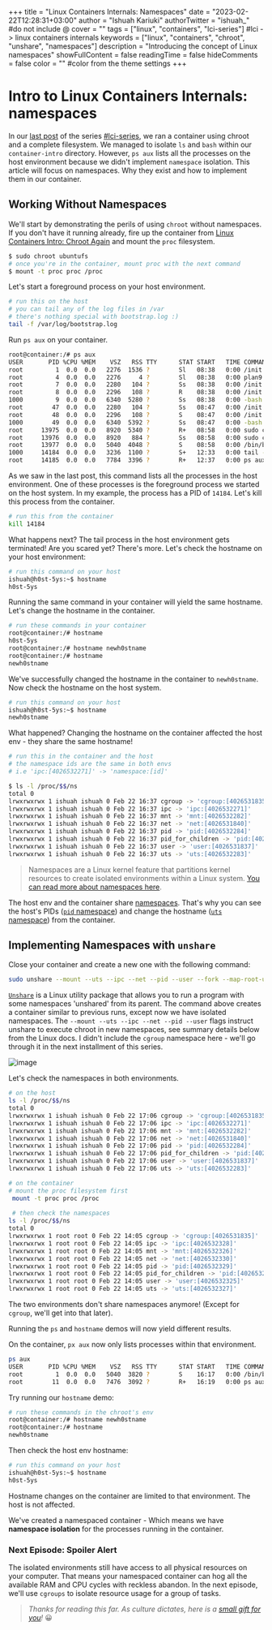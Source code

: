 +++
title = "Linux Containers Internals: Namespaces"
date = "2023-02-22T12:28:31+03:00"
author = "Ishuah Kariuki"
authorTwitter = "ishuah_" #do not include @
cover = ""
tags = ["linux", "containers", "lci-series"] #lci -> linux containers internals
keywords = ["linux", "containers", "chroot", "unshare", "namespaces"]
description = "Introducing the concept of Linux namespaces"
showFullContent = false
readingTime = false
hideComments = false
color = "" #color from the theme settings
+++

# Intro to Linux Containers Internals: namespaces

In our [last post](../linux-container-intro-chroot-again/) of the series [#lci-series](/tags/lci-series/), we ran a container using chroot and a complete filesystem. We managed to isolate `ls` and `bash` within our `container-intro` directory. However, `ps aux` lists all the processes on the host environment because we didn't implement `namespace` isolation. This article will focus on namespaces. Why they exist and how to implement them in our container.

## Working Without Namespaces

We'll start by demonstrating the perils of using `chroot` without namespaces. If you don't have it running already, fire up the container from [Linux Containers Intro: Chroot Again](../linux-container-intro-chroot-again/) and mount the `proc` filesystem.

```bash
$ sudo chroot ubuntufs
# once you're in the container, mount proc with the next command
$ mount -t proc proc /proc
```

Let's start a foreground process on your host environment.

```bash
# run this on the host
# you can tail any of the log files in /var
# there's nothing special with bootstrap.log :)
tail -f /var/log/bootstrap.log
```

Run `ps aux` on your container.

```bash
root@container:/# ps aux
USER       PID %CPU %MEM    VSZ   RSS TTY      STAT START   TIME COMMAND
root         1  0.0  0.0   2276  1536 ?        Sl   08:38   0:00 /init
root         4  0.0  0.0   2276     4 ?        Sl   08:38   0:00 plan9 --control-socket 5 --log-level
root         7  0.0  0.0   2280   104 ?        Ss   08:38   0:00 /init
root         8  0.0  0.0   2296   108 ?        R    08:38   0:00 /init
1000         9  0.0  0.0   6340  5280 ?        Ss   08:38   0:00 -bash
root        47  0.0  0.0   2280   104 ?        Ss   08:47   0:00 /init
root        48  0.0  0.0   2296   108 ?        S    08:47   0:00 /init
1000        49  0.0  0.0   6340  5392 ?        Ss   08:47   0:00 -bash
root     13975  0.0  0.0   8920  5340 ?        R+   08:58   0:00 sudo chroot ubuntufs
root     13976  0.0  0.0   8920   884 ?        Ss   08:58   0:00 sudo chroot ubuntufs
root     13977  0.0  0.0   5040  4048 ?        S    08:58   0:00 /bin/bash -i
1000     14184  0.0  0.0   3236  1100 ?        S+   12:33   0:00 tail -f /var/log/bootstrap.log
root     14185  0.0  0.0   7784  3396 ?        R+   12:37   0:00 ps aux
```

As we saw in the last post, this command lists all the processes in the host environment. One of these processes is the foreground process we started on the host system. In my example, the process has a PID of `14184`. Let's kill this process from the container.

```bash
# run this from the container
kill 14184
```

What happens next? The tail process in the host environment gets terminated! Are you scared yet? There's more. Let's check the hostname on your host environment:

```bash
# run this command on your host
ishuah@h0st-5ys:~$ hostname
h0st-5ys
```

Running the same command in your container will yield the same hostname. Let's change the hostname in the container.

```bash
# run these commands in your container
root@container:/# hostname
h0st-5ys
root@container:/# hostname newh0stname
root@container:/# hostname
newh0stname
```

We've successfully changed the hostname in the container to `newh0stname`. Now check the hostname on the host system.

```bash
# run this command on your host
ishuah@h0st-5ys:~$ hostname
newh0stname
```

What happened? Changing the hostname on the container affected the host env - they share the same hostname!

```bash
# run this in the container and the host
# the namespace ids are the same in both envs
# i.e 'ipc:[4026532271]' -> 'namespace:[id]'

$ ls -l /proc/$$/ns
total 0
lrwxrwxrwx 1 ishuah ishuah 0 Feb 22 16:37 cgroup -> 'cgroup:[4026531835]'
lrwxrwxrwx 1 ishuah ishuah 0 Feb 22 16:37 ipc -> 'ipc:[4026532271]'
lrwxrwxrwx 1 ishuah ishuah 0 Feb 22 16:37 mnt -> 'mnt:[4026532282]'
lrwxrwxrwx 1 ishuah ishuah 0 Feb 22 16:37 net -> 'net:[4026531840]'
lrwxrwxrwx 1 ishuah ishuah 0 Feb 22 16:37 pid -> 'pid:[4026532284]'
lrwxrwxrwx 1 ishuah ishuah 0 Feb 22 16:37 pid_for_children -> 'pid:[4026532284]'
lrwxrwxrwx 1 ishuah ishuah 0 Feb 22 16:37 user -> 'user:[4026531837]'
lrwxrwxrwx 1 ishuah ishuah 0 Feb 22 16:37 uts -> 'uts:[4026532283]'
```

> Namespaces are a Linux kernel feature that partitions kernel resources to create isolated environments within a Linux system. [You can read more about namespaces here](https://man7.org/linux/man-pages/man7/namespaces.7.html).

The host env and the container share [namespaces](https://man7.org/linux/man-pages/man7/namespaces.7.html). That's why you can see the host's PIDs ([`pid` namespace](https://man7.org/linux/man-pages/man7/pid_namespaces.7.html)) and change the hostname ([`uts` namespace](https://man7.org/linux/man-pages/man7/uts_namespaces.7.html)) from the container.

## Implementing Namespaces with `unshare`

Close your container and create a new one with the following command:

```bash
sudo unshare --mount --uts --ipc --net --pid --user --fork --map-root-user chroot ubuntufs
```

[`Unshare`](https://man7.org/linux/man-pages/man1/unshare.1.html) is a Linux utility package that allows you to run a program with some namespaces 'unshared' from its parent. The command above creates a container similar to previous runs, except now we have isolated namespaces. The `--mount --uts --ipc --net --pid --user` flags instruct unshare to execute chroot in new namespaces, see summary details below from the Linux docs. I didn't include the `cgroup` namespace here - we'll go through it in the next installment of this series.

![image](https://user-images.githubusercontent.com/321040/220844132-79460e05-4370-4557-8fbd-8eb995bd7078.png)

Let's check the namespaces in both environments.

```bash
# on the host
ls -l /proc/$$/ns
total 0
lrwxrwxrwx 1 ishuah ishuah 0 Feb 22 17:06 cgroup -> 'cgroup:[4026531835]'
lrwxrwxrwx 1 ishuah ishuah 0 Feb 22 17:06 ipc -> 'ipc:[4026532271]'
lrwxrwxrwx 1 ishuah ishuah 0 Feb 22 17:06 mnt -> 'mnt:[4026532282]'
lrwxrwxrwx 1 ishuah ishuah 0 Feb 22 17:06 net -> 'net:[4026531840]'
lrwxrwxrwx 1 ishuah ishuah 0 Feb 22 17:06 pid -> 'pid:[4026532284]'
lrwxrwxrwx 1 ishuah ishuah 0 Feb 22 17:06 pid_for_children -> 'pid:[4026532284]'
lrwxrwxrwx 1 ishuah ishuah 0 Feb 22 17:06 user -> 'user:[4026531837]'
lrwxrwxrwx 1 ishuah ishuah 0 Feb 22 17:06 uts -> 'uts:[4026532283]'
```

```bash
# on the container
# mount the proc filesystem first
 mount -t proc proc /proc
 
 # then check the namespaces
ls -l /proc/$$/ns
total 0
lrwxrwxrwx 1 root root 0 Feb 22 14:05 cgroup -> 'cgroup:[4026531835]'
lrwxrwxrwx 1 root root 0 Feb 22 14:05 ipc -> 'ipc:[4026532328]'
lrwxrwxrwx 1 root root 0 Feb 22 14:05 mnt -> 'mnt:[4026532326]'
lrwxrwxrwx 1 root root 0 Feb 22 14:05 net -> 'net:[4026532330]'
lrwxrwxrwx 1 root root 0 Feb 22 14:05 pid -> 'pid:[4026532329]'
lrwxrwxrwx 1 root root 0 Feb 22 14:05 pid_for_children -> 'pid:[4026532329]'
lrwxrwxrwx 1 root root 0 Feb 22 14:05 user -> 'user:[4026532325]'
lrwxrwxrwx 1 root root 0 Feb 22 14:05 uts -> 'uts:[4026532327]'
```

The two environments don't share namespaces anymore! (Except for `cgroup`, we'll get into that later).

Running the `ps` and `hostname` demos will now yield different results.

On the container, `px aux` now only lists processes within that environment.

```bash
ps aux
USER       PID %CPU %MEM    VSZ   RSS TTY      STAT START   TIME COMMAND
root         1  0.0  0.0   5040  3820 ?        S    16:17   0:00 /bin/bash -i
root        11  0.0  0.0   7476  3092 ?        R+   16:19   0:00 ps aux
```

Try running our `hostname` demo:

```bash
# run these commands in the chroot's env
root@container:/# hostname newh0stname
root@container:/# hostname
newh0stname
```

Then check the host env hostname:

```bash
# run this command on your host
ishuah@h0st-5ys:~$ hostname
h0st-5ys
```

Hostname changes on the container are limited to that environment. The host is not affected.

We've created a namespaced container - Which means we have **namespace isolation** for the processes running in the container.

### Next Episode: Spoiler Alert

The isolated environments still have access to all physical resources on your computer. That means your namespaced container can hog all the available RAM and CPU cycles with reckless abandon. In the next episode, we'll use `cgroups` to isolate resource usage for a group of tasks.

> _Thanks for reading this far. As culture dictates, here is a [small gift for you](https://www.youtube.com/watch?v=jiiFzKfuPMk)!_ 😀



